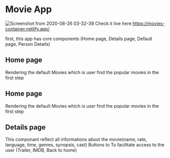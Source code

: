  # Movie App 

![Screenshot from 2020-08-26 03-32-38](https://user-images.githubusercontent.com/36308551/91244765-7767a280-e74d-11ea-9b14-c5393b345cf6.png)
Check it live here https://movies-container.netlify.app/

first, this app has core components (Home page, Details page, Default page, Person Details)
## Home page 
Rendering the default Movies which is user find the popular movies in the first step 
## Home page 
Rendering the default Movies which is user find the popular movies in the first step 
## Details page 
This componant reflect all informations about the movie(name, rate, language, time, genres, synopsis, cast)
Buttons to To facilitate access to the user (Trailer, IMDB, Back to home)


